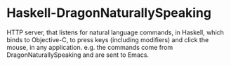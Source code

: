 Haskell-DragonNaturallySpeaking
===============================

HTTP server, that listens for natural language commands, in Haskell, which binds to Objective-C, to press keys (including modifiers) and click the mouse, in any application. e.g. the commands come from DragonNaturallySpeaking and are sent to Emacs.
